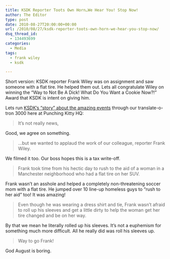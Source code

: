 ```yaml
---
title: KSDK Reporter Toots Own Horn…We Hear You! Stop Now!
author: The Editor
type: post
date: 2010-08-27T20:00:00+00:00
url: /2010/08/27/ksdk-reporter-toots-own-horn-we-hear-you-stop-now/
dsq_thread_id:
  - 134493699
categories:
  - Media
tags:
  - frank wiley
  - ksdk

---
```

[<img class="alignright size-full wp-image-6483" title="genthumb" src="http://media.punchingkitty.com/wordpress/2010/08/genthumb.jpeg?filter=polaroid&w=250" alt="" />][1]Short version: KSDK reporter Frank Wiley was on assignment and saw someone with a flat tire. He helped them out. Lets all congratulate Wiley on winning the &#8220;Way to Not Be A Dick! What Do You Want a Cookie Now?!&#8221; Award that KSDK is intent on giving him.

Lets run <a href="http://www.ksdk.com/news/watercooler/story.aspx?storyid=213612&catid=71" target="_blank">KSDK&#8217;s &#8220;story&#8221; about the amazing events</a> through our translate-o-tron 3000 here at Punching Kitty HQ:

> It&#8217;s not really news,

Good, we agree on something.

> &#8230;but we wanted to applaud the work of our colleague, reporter Frank Wiley.

We filmed it too. Our boss hopes this is a tax write-off.

> Frank took time from his hectic day to rush to the aid of a woman in a Manchester neighborhood who had a flat tire on her SUV.

Frank wasn&#8217;t an asshole and helped a completely non-threatening soccer mom with a flat tire. He jumped over 10 line-up homeless guys to &#8220;rush to her aid&#8221; too! It was amazing!

> Even though he was wearing a dress shirt and tie, Frank wasn&#8217;t afraid to roll up his sleeves and get a little dirty to help the woman get her tire changed and be on her way.

By that we mean he literally rolled up his sleeves. It&#8217;s not a euphemism for something much more difficult. All he really did was roll his sleeves up.

> Way to go Frank!

God August is boring.

 [1]: http://media.punchingkitty.com/wordpress/2010/08/genthumb.jpeg